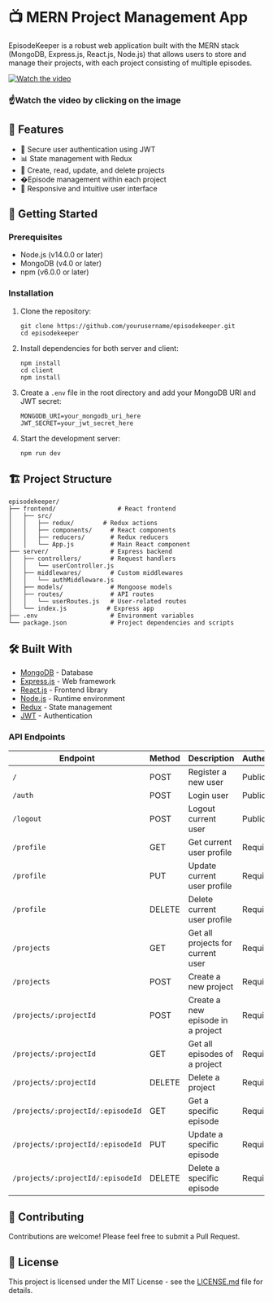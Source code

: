 
# 📺 MERN Project Management App

EpisodeKeeper is a robust web application built with the MERN stack (MongoDB, Express.js, React.js, Node.js) that allows users to store and manage their projects, with each project consisting of multiple episodes.

[![Watch the video](https://img.youtube.com/vi/2tRl6j0LaB4/0.jpg)](https://www.youtube.com/watch?v=https://img.youtube.com/vi/2tRl6j0LaB4/0.jpg)

### ☝️Watch the video by clicking on the image


## 🌟 Features

- 🔐 Secure user authentication using JWT
- 📊 State management with Redux
- 📁 Create, read, update, and delete projects
- �Episode management within each project
- 🎨 Responsive and intuitive user interface

## 🚀 Getting Started

### Prerequisites

- Node.js (v14.0.0 or later)
- MongoDB (v4.0 or later)
- npm (v6.0.0 or later)

### Installation

1. Clone the repository:
   ```
   git clone https://github.com/yourusername/episodekeeper.git
   cd episodekeeper
   ```

2. Install dependencies for both server and client:
   ```
   npm install
   cd client
   npm install
   ```

3. Create a `.env` file in the root directory and add your MongoDB URI and JWT secret:
   ```
   MONGODB_URI=your_mongodb_uri_here
   JWT_SECRET=your_jwt_secret_here
   ```

4. Start the development server:
   ```
   npm run dev
   ```

## 🏗️ Project Structure

```
episodekeeper/
├── frontend/                 # React frontend
│   ├── src/
│   │   ├── redux/        # Redux actions
│   │   ├── components/     # React components
│   │   ├── reducers/       # Redux reducers
│   │   └── App.js          # Main React component
├── server/                 # Express backend
│   ├── controllers/        # Request handlers
│   │   └── userController.js
│   ├── middlewares/        # Custom middlewares
│   │   └── authMiddleware.js
│   ├── models/             # Mongoose models
│   ├── routes/             # API routes
│   │   └── userRoutes.js   # User-related routes
│   └── index.js           # Express app
├── .env                    # Environment variables
└── package.json            # Project dependencies and scripts
```

## 🛠️ Built With

- [MongoDB](https://www.mongodb.com/) - Database
- [Express.js](https://expressjs.com/) - Web framework
- [React.js](https://reactjs.org/) - Frontend library
- [Node.js](https://nodejs.org/) - Runtime environment
- [Redux](https://redux.js.org/) - State management
- [JWT](https://jwt.io/) - Authentication

### API Endpoints

| Endpoint | Method | Description | Authentication |
|----------|--------|-------------|----------------|
| `/` | POST | Register a new user | Public |
| `/auth` | POST | Login user | Public |
| `/logout` | POST | Logout current user | Public |
| `/profile` | GET | Get current user profile | Required |
| `/profile` | PUT | Update current user profile | Required |
| `/profile` | DELETE | Delete current user profile | Required |
| `/projects` | GET | Get all projects for current user | Required |
| `/projects` | POST | Create a new project | Required |
| `/projects/:projectId` | POST | Create a new episode in a project | Required |
| `/projects/:projectId` | GET | Get all episodes of a project | Required |
| `/projects/:projectId` | DELETE | Delete a project | Required |
| `/projects/:projectId/:episodeId` | GET | Get a specific episode | Required |
| `/projects/:projectId/:episodeId` | PUT | Update a specific episode | Required |
| `/projects/:projectId/:episodeId` | DELETE | Delete a specific episode | Required |

## 🤝 Contributing

Contributions are welcome! Please feel free to submit a Pull Request.

## 📝 License

This project is licensed under the MIT License - see the [LICENSE.md](LICENSE.md) file for details.
